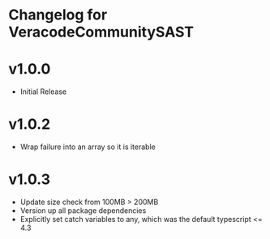 # Changelog for VeracodeCommunitySAST

# v1.0.0
- Initial Release

# v1.0.2
- Wrap failure into an array so it is iterable

# v1.0.3
- Update size check from 100MB > 200MB
- Version up all package dependencies
- Explicitly set catch variables to any, which was the default typescript <= 4.3